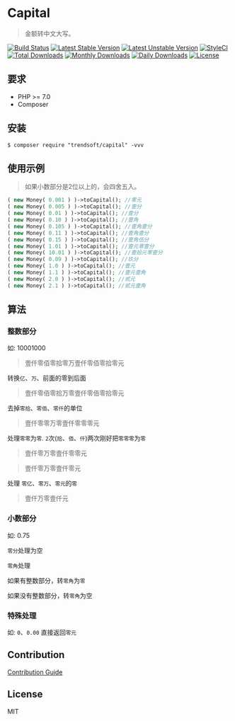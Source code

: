 # Capital

> 金额转中文大写。

[![Build Status](https://travis-ci.org/trendsoft/capital.svg?branch=master)](https://travis-ci.org/trendsoft/capital)
[![Latest Stable Version](https://poser.pugx.org/trendsoft/capital/v/stable)](https://packagist.org/packages/trendsoft/capital)
[![Latest Unstable Version](https://poser.pugx.org/trendsoft/capital/v/unstable)](https://packagist.org/packages/trendsoft/capital)
[![StyleCI](https://styleci.io/repos/113606774/shield?branch=master)](https://styleci.io/repos/113606774)
[![Total Downloads](https://poser.pugx.org/trendsoft/capital/downloads)](https://packagist.org/packages/trendsoft/capital)
[![Monthly Downloads](https://poser.pugx.org/trendsoft/capital/d/monthly)](https://packagist.org/packages/trendsoft/capital)
[![Daily Downloads](https://poser.pugx.org/trendsoft/capital/d/daily)](https://packagist.org/packages/trendsoft/capital)
[![License](https://poser.pugx.org/trendsoft/capital/license)](https://packagist.org/packages/trendsoft/capital)

## 要求
- PHP >= 7.0
- Composer

## 安装

```shell
$ composer require "trendsoft/capital" -vvv
```

## 使用示例

> 如果小数部分是2位以上的，会四舍五入。

```php
( new Money( 0.001 ) )->toCapital(); //零元
( new Money( 0.005 ) )->toCapital(); //壹分
( new Money( 0.01 ) )->toCapital(); //壹分
( new Money( 0.10 ) )->toCapital(); //壹角
( new Money( 0.105 ) )->toCapital(); //壹角壹分
( new Money( 0.11 ) )->toCapital(); //壹角壹分
( new Money( 0.15 ) )->toCapital(); //壹角伍分
( new Money( 1.01 ) )->toCapital(); //壹元零壹分
( new Money( 10.01 ) )->toCapital(); //壹拾元零壹分
( new Money( 0.09 ) )->toCapital(); //玖分
( new Money( 1.0 ) )->toCapital(); //壹元
( new Money( 1.1 ) )->toCapital(); //壹元壹角
( new Money( 2.0 ) )->toCapital(); //贰元
( new Money( 2.1 ) )->toCapital(); //贰元壹角
```


## 算法

### 整数部分

如: 10001000

> 壹仟零佰零拾零万壹仟零佰零拾零元

转换`亿`、`万`、前面的零到后面

> 壹仟零佰零拾万零壹仟零佰零拾零元

去掉`零拾`、`零佰`、`零仟`的单位

> 壹仟零零万零壹仟零零零元

处理`零零`为`零`. `2`次(`拾`、`佰`、`仟`)两次刚好把`零零零`为`零`

> 壹仟零万零壹仟零零元

> 壹仟零万零壹仟零元

处理 `零亿`、`零万`、`零元`的`零`

> 壹仟万零壹仟元

### 小数部分

如: 0.75

`零分`处理为空

`零角`处理

如果有整数部分，转`零角`为`零`

如果没有整数部分，转`零角`为空

### 特殊处理

如: `0`、`0.00` 直接返回`零元`

## Contribution

[Contribution Guide](.github/CONTRIBUTING.md)

## License 

MIT
